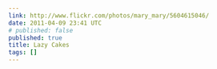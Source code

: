 ```yaml
---
link: http://www.flickr.com/photos/mary_mary/5604615046/
date: 2011-04-09 23:41 UTC
# published: false
published: true
title: Lazy Cakes
tags: []
---
```



